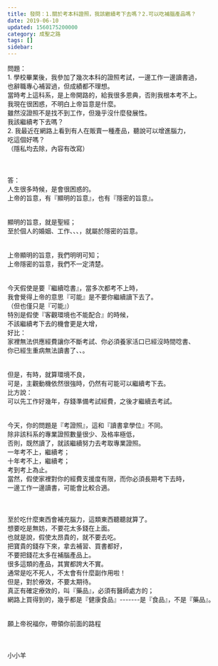 ```yaml
---
title: 發問：1.關於考本科證照，我該繼續考下去嗎？2.可以吃補腦產品嗎？
date: 2019-06-10
updated: 1560175200000
category: 成聖之路
tags: []
sidebar: 
---
```


<div>
<div>問題：</div>
<div>1.<span style="white-space:pre"> </span>學校畢業後，我參加了幾次本科的證照考試，一邊工作一邊讀書過，</div>
<div>也辭職專心補習過，但成績都不理想。</div>
<div>當時考上這科系，是上帝開路的，給我很多恩典，否則我根本考不上。</div>
<div>我現在很困惑，不明白上帝旨意是什麼。</div>
<div>雖然沒證照不是找不到工作，但幾乎沒什麼發展性。</div>
<div>我該繼續考下去嗎？</div>
<div>2.<span style="white-space:pre"> </span>我最近在網路上看到有人在販賣一種產品，聽說可以增進腦力，</div>
<div>吃這個好嗎？</div>
<div>（隱私均去除，內容有改寫）</div>
<div> </div>
<div> </div>
<div> </div>
<div>答：</div>
<div>人生很多時候，是會很困惑的。</div>
<div>上帝的旨意，有『顯明的旨意』，也有『隱密的旨意』。</div>
<div> </div>
<div> </div>
<div>顯明的旨意，就是聖經；</div>
<div>至於個人的婚姻、工作、、、，就屬於隱密的旨意。</div>
<div> </div>
<div> </div>
<div>上帝顯明的旨意，我們明明可知；</div>
<div>上帝隱密的旨意，我們不一定清楚。</div>
<div>  </div>
<div> </div>
<div>今天假使是要『繼續唸書』，當多次都考不上時，</div>
<div>我會覺得上帝的意思『可能』是不要你繼續讀下去了。</div>
<div>（但也僅只是『可能』）</div>
<div>特別是假使『客觀環境也不能配合』的時候，</div>
<div>不該繼續考下去的機會更是大增，</div>
<div>好比：</div>
<div>家裡無法供應經費讓你不斷考試、你必須養家活口已經沒時間唸書、</div>
<div>你已經生重病無法讀書了、、。</div>
<div> </div>
<div> </div>
<div>但是，有時，就算環境不良，</div>
<div>可是，主觀動機依然很強時，仍然有可能可以繼續考下去。</div>
<div>比方說：</div>
<div>可以先工作好幾年，存錢準備考試經費，之後才繼續去考試。</div>
<div> </div>
<div> </div>
<div>今天，你的問題是『考證照』，這和『讀書拿學位』不同。</div>
<div>除非該科系的專業證照數量很少、及格率極低，</div>
<div>否則，既然讀了，就該繼續努力去考取專業證照。</div>
<div>一年考不上，繼續考；</div>
<div>十年考不上，繼續考；</div>
<div>考到考上為止。</div>
<div>當然，假使家裡對你的經費支援度有限，而你必須長期考下去時，</div>
<div>一邊工作一邊讀書，可能會比較合適。</div>
<div> </div>
<div> </div>
<div> </div>
<div>至於吃什麼東西會補充腦力，這類東西聽聽就算了。</div>
<div>想要吃是無妨，不要花太多錢在上面。</div>
<div>也就是說，假使太昂貴的，就不要去吃。</div>
<div>把寶貴的錢存下來，拿去補習、買書都好，</div>
<div>不要把錢花太多在補腦產品上。</div>
<div>很多這類的產品，其實都誇大不實。</div>
<div>通常是吃不死人，不太會有什麼副作用啦！</div>
<div>但是，對於療效，不要太期待。</div>
<div>真正有確定療效的，叫『藥品』，必須有醫師處方的；</div>
<div>網路上買得到的，幾乎都是『健康食品』-------是『食品』，不是『藥品』。</div>
<div> </div>
<div> </div>
<div>願上帝祝福你，帶領你前面的路程</div>
<div> </div>
<div> </div>
<div> </div>
小小羊</div>

